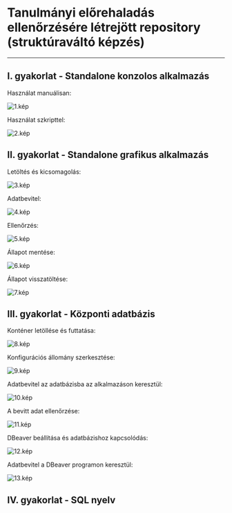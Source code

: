 # **Tanulmányi előrehaladás ellenőrzésére létrejött repository (struktúraváltó képzés)**
______________________________________________________________________________________
  ## I. gyakorlat - Standalone konzolos alkalmazás
  
   Használat manuálisan:

   ![1.kép](1_gyakorlat_1.png)
   
   Használat szkripttel:
   
   ![2.kép](1_gyakorlat_2.png)
   
  ## II. gyakorlat - Standalone grafikus alkalmazás

   Letöltés és kicsomagolás:

   ![3.kép](2_gyakorlat_1.png)
   
   Adatbevitel:

   ![4.kép](2_gyakorlat_2.png)
   
   Ellenőrzés:

   ![5.kép](2_gyakorlat_3.png)
   
   Állapot mentése:

   ![6.kép](2_gyakorlat_4.png)
   
   Állapot visszatöltése:

   ![7.kép](2_gyakorlat_5.png)
   
  ## III. gyakorlat - Központi adatbázis
  
   Konténer letöllése és futtatása:
  
   ![8.kép](3_gyakorlat_1.png)
   
   Konfigurációs állomány szerkesztése:
   
   ![9.kép](3_gyakorlat_2.png)
   
   Adatbevitel az adatbázisba az alkalmazáson keresztül:
   
   ![10.kép](3_gyakorlat_3.png)
   
   A bevitt adat ellenőrzése:
   
   ![11.kép](3_gyakorlat_4.png)
   
   DBeaver beállítása és adatbázishoz kapcsolódás:
   
   ![12.kép](3_gyakorlat_5.png)
   
   Adatbevitel a DBeaver programon keresztül:
   
   ![13.kép](3_gyakorlat_6.png)
   
  ## IV. gyakorlat - SQL nyelv
